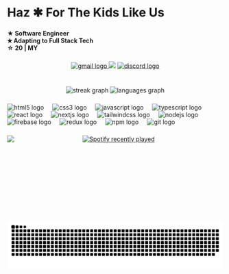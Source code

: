 <h1 align="left">Haz ✱ For The Kids Like Us</h1>

###

<h4 align="left">★ Software Engineer<br>✭ Adapting to Full Stack Tech<br>☆ 20 | MY</h4>

###

<div align="center">
  <a href="mailto:lilhalzy@skiff.com" target="_blank">
    <img src="https://img.shields.io/static/v1?message=email&logo=gmail&label=&color=D14836&logoColor=d14836&labelColor=&style=for-the-badge" height="35" alt="gmail logo"  />
  </a>
  <img src="https://profile-counter.glitch.me/lilhalzy/count.svg?" />
  <a href="https://discordapp.com/users/880454651927990282" target="_blank">
    <img src="https://img.shields.io/static/v1?message=Discord&logo=discord&label=&color=7289DA&logoColor=white&labelColor=&style=for-the-badge" height="35" alt="discord logo"  />
  </a>
</div>

###

<br clear="both">

<div align="center">
</div>


<div align="center">
  <img src="https://streak-stats.demolab.com?user=lilhalzy&locale=en&mode=daily&theme=dark&hide_border=false&border_radius=5" height="150" alt="streak graph"  />
  <img src="https://github-readme-stats.vercel.app/api/top-langs?username=lilhalzy&locale=en&hide_title=false&layout=compact&card_width=320&langs_count=5&theme=chartreuse-dark&hide_border=false&custom_title=%E2%9C%B1" height="150" alt="languages graph"  />
</div>

###

<div align="left">
  <img src="https://img.shields.io/badge/HTML5-E34F26?logo=html5&logoColor=white&style=for-the-badge" height="30" alt="html5 logo"  />
  <img width="12" />
  <img src="https://img.shields.io/badge/CSS3-1572B6?logo=css3&logoColor=white&style=for-the-badge" height="30" alt="css3 logo"  />
  <img width="12" />
  <img src="https://img.shields.io/badge/JavaScript-F7DF1E?logo=javascript&logoColor=black&style=for-the-badge" height="30" alt="javascript logo"  />
  <img width="12" />
  <img src="https://img.shields.io/badge/TypeScript-3178C6?logo=typescript&logoColor=white&style=for-the-badge" height="30" alt="typescript logo"  />
  <img width="12" />
  <img src="https://img.shields.io/badge/React-61DAFB?logo=react&logoColor=black&style=for-the-badge" height="30" alt="react logo"  />
  <img width="12" />
  <img src="https://img.shields.io/badge/Next.js-000000?logo=nextdotjs&logoColor=white&style=for-the-badge" height="30" alt="nextjs logo"  />
  <img width="12" />
  <img src="https://img.shields.io/badge/Tailwind CSS-06B6D4?logo=tailwindcss&logoColor=black&style=for-the-badge" height="30" alt="tailwindcss logo"  />
  <img width="12" />
  <img src="https://img.shields.io/badge/Node.js-339933?logo=nodedotjs&logoColor=white&style=for-the-badge" height="30" alt="nodejs logo"  />
  <img width="12" />
  <img src="https://img.shields.io/badge/Firebase-FFCA28?logo=firebase&logoColor=black&style=for-the-badge" height="30" alt="firebase logo"  />
  <img width="12" />
  <img src="https://img.shields.io/badge/Redux-764ABC?logo=redux&logoColor=white&style=for-the-badge" height="30" alt="redux logo"  />
  <img width="12" />
  <img src="https://img.shields.io/badge/npm-CB3837?logo=npm&logoColor=white&style=for-the-badge" height="30" alt="npm logo"  />
  <img width="12" />
  <img src="https://img.shields.io/badge/Git-F05032?logo=git&logoColor=white&style=for-the-badge" height="30" alt="git logo"  />
</div>

###


###

<div align="center">
  <img align="left" height="200" src="https://www.jeandawson.com/static/img/404-jeandawson.gif"  />
  <a href="https://open.spotify.com/user/haz-ziq">
    <img src="https://spotify-recently-played-readme.vercel.app/api?user=haz-ziq&count=3&unique=true" alt="Spotify recently played"  />
  </a>
</div>

<img src="https://raw.githubusercontent.com/lilhalzy/lilhalzy/output/snake.svg" alt="Snake animation" />
